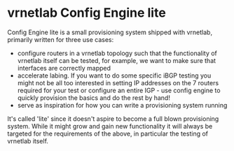 vrnetlab Config Engine lite
===========================
Config Engine lite is a small provisioning system shipped with vrnetlab,
primarily written for three use cases:

 * configure routers in a vrnetlab topology such that the functionality of
   vrnetlab itself can be tested, for example, we want to make sure that
   interfaces are correctly mapped
 * accelerate labing. If you want to do some specific iBGP testing you might
   not be all too interested in setting IP addresses on the 7 routers required
   for your test or configure an entire IGP - use config engine to quickly
   provision the basics and do the rest by hand!
 * serve as inspiration for how you can write a provisioning system running

It's called 'lite' since it doesn't aspire to become a full blown provisioning
system. While it might grow and gain new functionality it will always be
targeted for the requirements of the above, in particular the testing of
vrnetlab itself.
